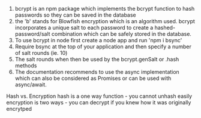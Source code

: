 1. bcrypt is an npm package which implements the bcrypt function to hash passwords so they can be saved in the database
 2. the 'b' stands for Blowfish encryption which is an algorithm used. bcrypt incorporates a unique salt to each password to create a hashed-password/salt combination which can be safely stored in the database.
 3. To use bcrypt in node first create a node app and run 'npm i bsync' 
 4. Require bsync at the top of your application and then specify a number of salt rounds (ie. 10)
 5. The salt rounds when then be used by the bcrypt.genSalt or .hash methods
 6. The documentation recommends to use the async implementation which can also be considered as Promises or can be used with async/await.


Hash vs. Encryption
hash is a one way function - you cannot unhash easily 
encryption is two ways - you can decrypt if you knew how it was originally encrytped

